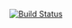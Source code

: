 [![Build Status](https://api.cirrus-ci.com/github/korneef/ajs_20_6_advanced_destructuring.svg)](https://cirrus-ci.com/github/korneef/ajs_20_6_advanced_destructuringn)
 